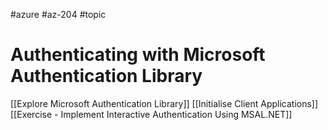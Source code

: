 #azure #az-204 #topic

# Authenticating with Microsoft Authentication Library
[[Explore Microsoft Authentication Library]]
[[Initialise Client Applications]]
[[Exercise - Implement Interactive Authentication Using MSAL.NET]]
